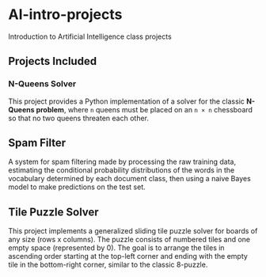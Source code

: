 # AI-intro-projects
Introduction to Artificial Intelligence class projects

## Projects Included 

### N-Queens Solver
This project provides a Python implementation of a solver for the classic **N-Queens problem**, where `n` queens must be placed on an `n × n` chessboard so that no two queens threaten each other.

## Spam Filter

A system for spam filtering made by processing the raw training data, estimating the conditional probability distributions of the words in the vocabulary determined by each document class, then using a naive Bayes model to make predictions on the test set.

## Tile Puzzle Solver

This project implements a generalized sliding tile puzzle solver for boards of any size (rows x columns). The puzzle consists of numbered tiles and one empty space (represented by 0). The goal is to arrange the tiles in ascending order starting at the top-left corner and ending with the empty tile in the bottom-right corner, similar to the classic 8-puzzle.
